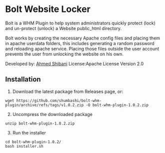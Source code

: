 # Bolt Website Locker

Bolt is a WHM Plugin to help system administrators quickly protect (lock) and un-protect (unlock) a Website public_html directory.

Bolt works by creating the necessary Apache config files and placing them in apache userdata folders, this includes generating a random password and reloading apache service. Placing those files outside the user account prevents the user from unlocking the website on his own.

Developed by: [Ahmed Shibani](https://github.com/shumbashi)
License:Apache License Version 2.0

## Installation

1. Download the latest package from Releases page, or:
```
wget https://github.com/shumbashi/bolt-whm-plugin/archive/refs/tags/v1.0.2.zip -O bolt-whm-plugin-1.0.2.zip
```
2. Uncompress the downloaded package
```
unzip bolt-whm-plugin-1.0.2.zip
```
3. Run the installer
```
cd bolt-whm-plugin-1.0.2/
bash installer.sh
```
